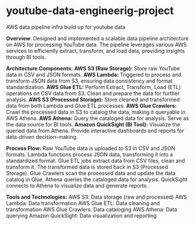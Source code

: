 # youtube-data-engineerig-project
AWS data pipeline infra build up for youtube data

**Overview**:
Designed and implemented a scalable data pipeline architecture on AWS for processing YouTube data. The pipeline leverages various AWS services to efficiently extract, transform, and load data, providing insights through BI tools.

**Architecture Components:**
**AWS S3 (Raw Storage):**
Store raw YouTube data in CSV and JSON formats.
**AWS Lambda:**
Triggered to process and transform JSON data from S3, ensuring data consistency and format standardization.
**AWS Glue ETL:**
Perform Extract, Transform, Load (ETL) operations on CSV data from S3.
Clean and prepare the data for further analysis.
**AWS S3 (Processed Storage):**
Store cleaned and transformed data from both Lambda and Glue ETL processes.
**AWS Glue Crawlers:**
Crawl the processed data in S3 to catalog the data, making it queryable in AWS Athena.
**AWS Athena:**
Query the cataloged data for analysis.
Serve as the data source for BI tools.
**Amazon QuickSight (BI Tool):**
Visualize the queried data from Athena.
Provide interactive dashboards and reports for data-driven decision-making.

**Process Flow:**
Raw YouTube data is uploaded to S3 in CSV and JSON formats.
Lambda functions process JSON data, transforming it into a standardized format.
Glue ETL jobs extract data from CSV files, clean and transform it.
The transformed data is stored back in S3 (Processed Storage).
Glue Crawlers scan the processed data and update the data catalog in Glue.
Athena queries the cataloged data for analysis.
QuickSight connects to Athena to visualize data and generate reports.

**Tools and Technologies:**
AWS S3: Data storage (raw and processed)
AWS Lambda: Data transformation
AWS Glue ETL: Data cleaning and transformation
AWS Glue Crawlers: Data cataloging
AWS Athena: Data querying
Amazon QuickSight: Data visualization and reporting

